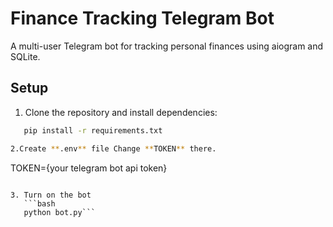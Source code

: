# Finance Tracking Telegram Bot

A multi-user Telegram bot for tracking personal finances using aiogram and SQLite.

## Setup

1. Clone the repository and install dependencies:
```bash
   pip install -r requirements.txt

2.Create **.env** file Change **TOKEN** there.
```
  TOKEN={your telegram bot api token}
```
  
3. Turn on the bot
   ```bash
   python bot.py```
